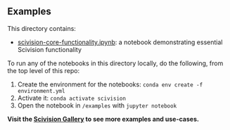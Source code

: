 ## Examples

This directory contains:
  - [scivision-core-functionality.ipynb](./scivision-core-functionality.ipynb): a notebook demonstrating essential Scivision functionality
  
To run any of the notebooks in this directory locally, do the following, from the top level of this repo:

1. Create the environment for the notebooks: `conda env create -f environment.yml`
2. Activate it: `conda activate scivision`
3. Open the notebook in `/examples` with `jupyter notebook`

**Visit the [Scivision Gallery](https://github.com/scivision-gallery) to see more examples and use-cases.**
